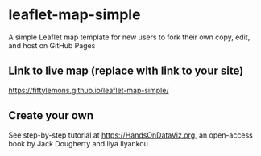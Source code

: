 # leaflet-map-simple
A simple Leaflet map template for new users to fork their own copy, edit, and host on GitHub Pages

## Link to live map (replace with link to your site)
https://fiftylemons.github.io/leaflet-map-simple/

## Create your own
See step-by-step tutorial at https://HandsOnDataViz.org, an open-access book by Jack Dougherty and Ilya Ilyankou
